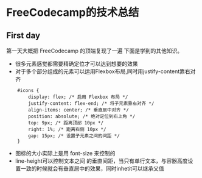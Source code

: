 # FreeCodecamp的技术总结

## First day

第一天大概把 FreeCodecamp 的顶端复现了一遍
下面是学到的其他知识。

* 很多元素感觉都需要精确定位才可以达到想要的效果
* 对于多个部分组成的元素可以运用Flexbox布局,同时用justify-content靠右对齐
```
    #icons {
        display: flex; /* 启用 Flexbox 布局 */
        justify-content: flex-end; /* 将子元素靠右对齐 */
        align-items: center; /* 垂直居中对齐 */
        position: absolute; /* 绝对定位到右上角 */
        top: 9px; /* 距离顶部 10px */
        right: 1%; /* 距离右侧 10px */
        gap: 15px; /* 设置子元素之间的间距 */
    }
```
* 图标的大小实际上是用 font-size 来控制的
* line-height可以控制文本之间 的垂直间距，当只有单行文本，与容器高度设置一致的时候就会有垂直居中的效果，同时inhetit可以继承父值